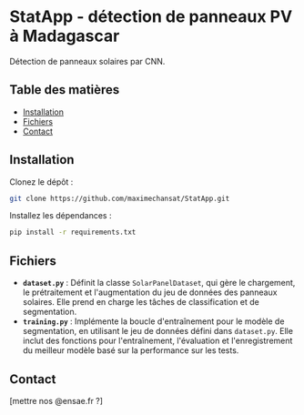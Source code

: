 # StatApp - détection de panneaux PV à Madagascar
Détection de panneaux solaires par CNN.

## Table des matières

- [Installation](#installation)
- [Fichiers](#fichiers)
- [Contact](#contact)

## Installation

Clonez le dépôt :

```bash
git clone https://github.com/maximechansat/StatApp.git
```

Installez les dépendances :

```bash
pip install -r requirements.txt
```

## Fichiers

- **`dataset.py`** : Définit la classe `SolarPanelDataset`, qui gère le chargement, le prétraitement et l'augmentation du jeu de données des panneaux solaires. Elle prend en charge les tâches de classification et de segmentation.
- **`training.py`** : Implémente la boucle d'entraînement pour le modèle de segmentation, en utilisant le jeu de données défini dans `dataset.py`. Elle inclut des fonctions pour l'entraînement, l'évaluation et l'enregistrement du meilleur modèle basé sur la performance sur les tests.

## Contact
[mettre nos @ensae.fr ?]
